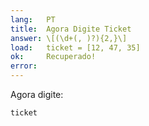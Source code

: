 ```yaml
---
lang:   PT
title:  Agora Digite Ticket
answer: \[(\d+(, )?){2,}\]
load:   ticket = [12, 47, 35]
ok:     Recuperado!
error:  
---
```


Agora digite:

    ticket
